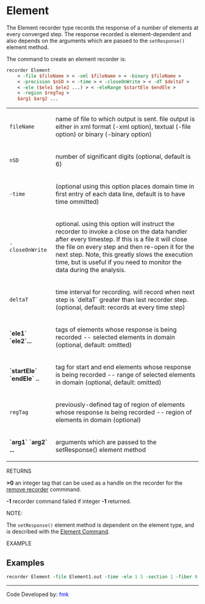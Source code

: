 # Element

The Element recorder type records the response of a number of
elements at every converged step. The response recorded is
element-dependent and also depends on the arguments which are passed to
the `setResponse()` element method.

The command to create an element recorder is:

```tcl
recorder Element 
    < -file $fileName > < -xml $fileName > < -binary $fileName > 
    < -precision $nSD > < -time > < -closeOnWrite > < -dT $deltaT > 
    < -ele ($ele1 $ele2 ...) > < -eleRange $startEle $endEle > 
    < -region $regTag > 
    $arg1 $arg2 ...
```

<table>
<tbody>
<tr class="odd">
<td><code class="parameter-table-variable">fileName</code></td>
<td><p>name of file to which output is sent. file output is either in
xml format (-xml option), textual (-file option) or binary (-binary
option)</p></td>
</tr>
<tr class="even">
<td><code class="parameter-table-variable">nSD</code></td>
<td><p>number of significant digits (optional, default is 6)</p></td>
</tr>
<tr class="odd">
<td><p><code class="parameter-table-flag">-time</code></p></td>
<td><p>(optional using this option places domain time in first entry of
each data line, default is to have time ommitted)</p></td>
</tr>
<tr class="even">
<td><p><code class="parameter-table-flag">-closeOnWrite</code></p></td>
<td><p>optional. using this option will instruct the recorder to invoke
a close on the data handler after every timestep. If this is a file it
will close the file on every step and then re-open it for the next step.
Note, this greatly slows the execution time, but is useful if you need
to monitor the data during the analysis.</p></td>
</tr>
<tr class="odd">
<td><code class="parameter-table-variable">deltaT</code></td>
<td><p>time interval for recording. will record when next step is
`deltaT` greater than last recorder step. (optional, default: records at
every time step)</p></td>
</tr>
<tr class="even">
<td><p><strong>`ele1` `ele2`...</strong></p></td>
<td><p>tags of elements whose response is being recorded -- selected
elements in domain (optional, default: omitted)</p></td>
</tr>
<tr class="odd">
<td><p><strong>`startEle` `endEle` ..</strong></p></td>
<td><p>tag for start and end elements whose response is being recorded
-- range of selected elements in domain (optional, default:
omitted)</p></td>
</tr>
<tr class="even">
<td><code class="parameter-table-variable">regTag</code></td>
<td><p>previously-defined tag of region of elements whose response is
being recorded -- region of elements in domain (optional)</p></td>
</tr>
<tr class="odd">
<td><p><strong>`arg1` `arg2` ...</strong></p></td>
<td><p>arguments which are passed to the setResponse() element
method</p></td>
</tr>
</tbody>
</table>

<p>RETURNS</p>
<p><strong>&gt;0</strong> an integer tag that can be used as a handle on
the recorder for the <a href="Remove_Command" title="wikilink"> remove
recorder</a> commmand.</p>
<p><strong>-1</strong> recorder command failed if integer
<strong>-1</strong> returned.</p>

<p>NOTE:</p>

The `setResponse()` element method is dependent on the element type,
and is described with the <a href="Element_Command"
title="wikilink">Element Command</a>.</p>

<p>EXAMPLE</p>

## Examples

```tcl
recorder Element -file Element1.out -time -ele 1 3 -section 1 -fiber 0.10 0.10 stressStrain
```

<hr />
<p>Code Developed by: <span style="color:blue"> fmk
</span></p>


